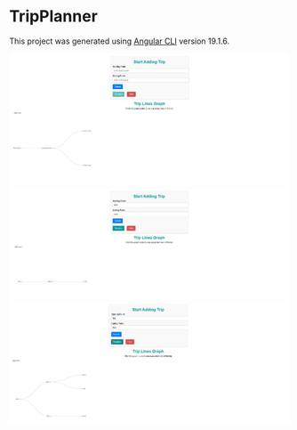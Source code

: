 # TripPlanner

This project was generated using [Angular CLI](https://github.com/angular/angular-cli) version 19.1.6.

![Project Landing Page](<Project Landing Page.png>)
![Trip Visualizar Example](<Trip Visualizar Example.png>)
![Trip Visualizar Example 2](<Trip Visualizar Example 2.png>)